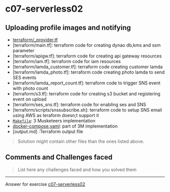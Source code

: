 # c07-serverless02

## Uploading profile images and notifying 

- [terraform/_provider.tf](terraform/_provider.tf)
- [terraform/main.tf]: terraform code for creating dynao db,kms and ssm parameter
- [terraform/apigw.tf]: terraform code for creating api gateway resources
- [terraform/iam.tf]: terraform code for iam resources
- [terraform/lamda_customer.tf]: terraform code creating customer lamda
- [terraform/lamda_photo.tf]: terraform code creating photo lamda to send SES events
- [terraform/lamda_report_count.tf]: terraform code to trigger SNS event with  photo count 
- [terraform/s3.tf]: terraform code for creating s3 bucket and registering event on upload
- [terraform/ses_sns.tf]: terraform code for enabling ses and SNS
- [terraform/scripts/snssubscribe.sh]: terraform code to setup SNS email using AWS as teraform doesn;t support it 
- [`Makefile`](Makefile): 3 Musketeers implementation
- [docker-compose.yaml](docker-compose.yaml): part of 3M implementation
- [output.md] :Terraform output file

> Solution might contain other files than the ones listed above.

## Comments and Challenges faced

> List here any challenges faced and how you solved them


<!-- Don't change anything below this point-->
<!-- Before commiting, remove both commented lines--> 
***
Answer for exercise [c07-serverless02](https://github.com/devopsacademyau/academy/blob/b06b4cc323b9349d904562e45551c22974928952/classes/07class/exercises/c07-serverless01/README.md)